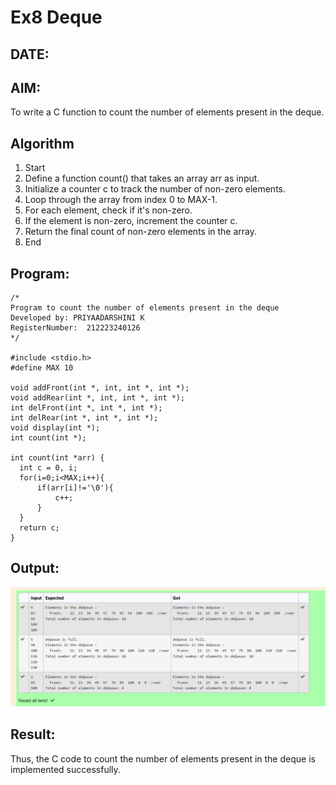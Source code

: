 # Ex8 Deque
## DATE:
## AIM:
To write a C function to count the number of elements present in the deque.

## Algorithm
1. Start
2. Define a function count() that takes an array arr as input.
3. Initialize a counter c to track the number of non-zero elements.
4. Loop through the array from index 0 to MAX-1.
5. For each element, check if it's non-zero.
6. If the element is non-zero, increment the counter c.
7. Return the final count of non-zero elements in the array.
8. End   

## Program:
```
/*
Program to count the number of elements present in the deque
Developed by: PRIYAADARSHINI K
RegisterNumber:  212223240126
*/

#include <stdio.h>
#define MAX 10

void addFront(int *, int, int *, int *);
void addRear(int *, int, int *, int *);
int delFront(int *, int *, int *);
int delRear(int *, int *, int *);
void display(int *);
int count(int *);

int count(int *arr) {
  int c = 0, i;
  for(i=0;i<MAX;i++){
      if(arr[i]!='\0'){
          c++;
      }
  }
  return c;
}
```

## Output:

![alt text](image-2.png)

## Result:
Thus, the C code to count the number of elements present in the deque is implemented successfully.
